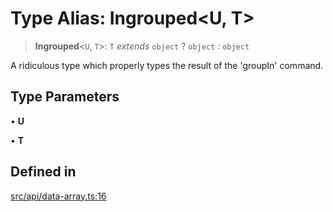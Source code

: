 # Type Alias: Ingrouped\<U, T\>

> **Ingrouped**\<`U`, `T`\>: `T` *extends* `object` ? `object` : `object`

A ridiculous type which properly types the result of the 'groupIn' command.

## Type Parameters

• **U**

• **T**

## Defined in

[src/api/data-array.ts:16](https://github.com/GamerGirlandCo/datacore/blob/7f32893e5430e552f1b1164e828ac7a411d6e24f/src/api/data-array.ts#L16)
